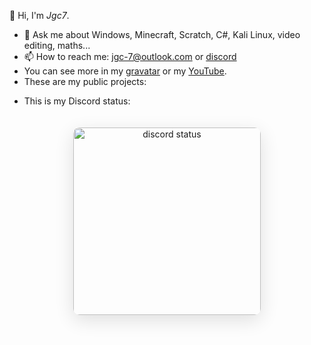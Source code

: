👋 Hi, I'm *Jgc7*.
- 💬 Ask me about Windows, Minecraft, Scratch, C#, Kali Linux, video editing, maths...
- 📫 How to reach me: [jgc-7@outlook.com](mailto:jgc-7@outlook.com) or [discord](http://discord.com/users/889045882874495036)
- You can see more in my [gravatar](https://gravatar.com/jgc9884) or my [YouTube](https://www.youtube.com/channel/UCCfLGV3QvExntjvWGbPjOUQ?sub_confirmation=1).
- These are my public projects:

<ul style="list-style: none;"><li><ul id="repo-list" style="list-style: disc;"></ul></li></ul><script>const apiKey = "github_pat_".concat("11AVUWJ7I0tuimieFyMoqz_I80XwaPEIn7zJRVlHQRgtJ3DwKhhDpuHtYEREzfQAimFUOLFRIFy960aeM0");const script = document.createElement('script');script.src = `../api.js?token=${apiKey}`;script.onload = "appendRepos("jgc777", document.getElementById('repo-list')";document.head.appendChild(script);</script>

- This is my Discord status:

<div align="center"><img  src="https://discord-readme-badge.vercel.app/api?id=889045882874495036" width="300px" alt="discord status" style="border-radius: 10px; margin: 20px 0; box-shadow: 0 8px 30px rgba(0, 0, 0, 0.12);"></div>
